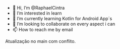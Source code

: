 - 👋 Hi, I’m @RaphaelCintra
- 👀 I’m interested in learn
- 🌱 I’m currently learning Kotlin for Android App´s
- 💞️ I’m looking to collaborate on every aspect i can
- 📫 How to reach me by email

<!---
RaphaelCintra/RaphaelCintra is a ✨ special ✨ repository because its `README.md` (this file) appears on your GitHub profile.
You can click the Preview link to take a look at your changes.
--->
Atualização no main com conflito.
